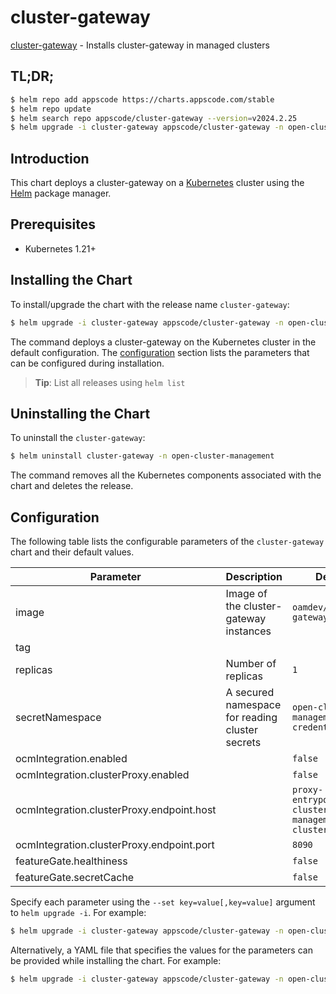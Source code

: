 # cluster-gateway

[cluster-gateway](https://github.com/kluster-manager/cluster-gateway) - Installs cluster-gateway in managed clusters

## TL;DR;

```bash
$ helm repo add appscode https://charts.appscode.com/stable
$ helm repo update
$ helm search repo appscode/cluster-gateway --version=v2024.2.25
$ helm upgrade -i cluster-gateway appscode/cluster-gateway -n open-cluster-management --create-namespace --version=v2024.2.25
```

## Introduction

This chart deploys a cluster-gateway on a [Kubernetes](http://kubernetes.io) cluster using the [Helm](https://helm.sh) package manager.

## Prerequisites

- Kubernetes 1.21+

## Installing the Chart

To install/upgrade the chart with the release name `cluster-gateway`:

```bash
$ helm upgrade -i cluster-gateway appscode/cluster-gateway -n open-cluster-management --create-namespace --version=v2024.2.25
```

The command deploys a cluster-gateway on the Kubernetes cluster in the default configuration. The [configuration](#configuration) section lists the parameters that can be configured during installation.

> **Tip**: List all releases using `helm list`

## Uninstalling the Chart

To uninstall the `cluster-gateway`:

```bash
$ helm uninstall cluster-gateway -n open-cluster-management
```

The command removes all the Kubernetes components associated with the chart and deletes the release.

## Configuration

The following table lists the configurable parameters of the `cluster-gateway` chart and their default values.

|                 Parameter                 |                   Description                   |                               Default                               |
|-------------------------------------------|-------------------------------------------------|---------------------------------------------------------------------|
| image                                     | Image of the cluster-gateway instances          | <code>oamdev/cluster-gateway</code>                                 |
| tag                                       |                                                 | <code></code>                                                       |
| replicas                                  | Number of replicas                              | <code>1</code>                                                      |
| secretNamespace                           | A secured namespace for reading cluster secrets | <code>open-cluster-management-credentials</code>                    |
| ocmIntegration.enabled                    |                                                 | <code>false</code>                                                  |
| ocmIntegration.clusterProxy.enabled       |                                                 | <code>false</code>                                                  |
| ocmIntegration.clusterProxy.endpoint.host |                                                 | <code>proxy-entrypoint.open-cluster-management-cluster-proxy</code> |
| ocmIntegration.clusterProxy.endpoint.port |                                                 | <code>8090</code>                                                   |
| featureGate.healthiness                   |                                                 | <code>false</code>                                                  |
| featureGate.secretCache                   |                                                 | <code>false</code>                                                  |


Specify each parameter using the `--set key=value[,key=value]` argument to `helm upgrade -i`. For example:

```bash
$ helm upgrade -i cluster-gateway appscode/cluster-gateway -n open-cluster-management --create-namespace --version=v2024.2.25 --set image=oamdev/cluster-gateway
```

Alternatively, a YAML file that specifies the values for the parameters can be provided while
installing the chart. For example:

```bash
$ helm upgrade -i cluster-gateway appscode/cluster-gateway -n open-cluster-management --create-namespace --version=v2024.2.25 --values values.yaml
```
